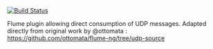 
[![Build Status](https://travis-ci.org/whitepages/flume-udp-source.png?branch=master)](https://travis-ci.org/whitepages/flume-udp-source)

Flume plugin allowing direct consumption of UDP messages.
Adapted directly from original work by @ottomata : https://github.com/ottomata/flume-ng/tree/udp-source
